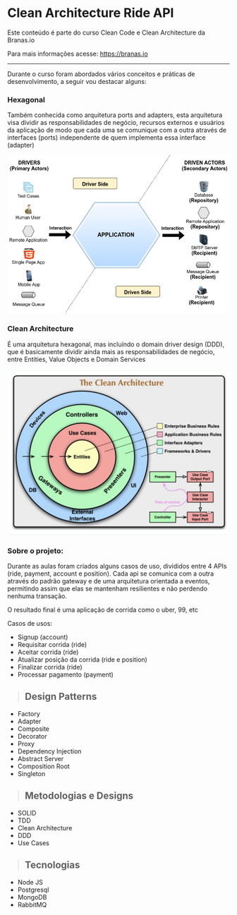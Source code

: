 # **Clean Architecture Ride API**

Este conteúdo é parte do curso Clean Code e Clean Architecture da Branas.io

Para mais informações acesse: https://branas.io

---
Durante o curso foram abordados vários conceitos e práticas de desenvolvimento, a seguir vou destacar alguns:

### Hexagonal
Também conhecida como arquitetura ports and adapters, esta arquitetura visa
dividir as responsabilidades de negócio, recursos externos e usuários da aplicação de modo que cada uma se comunique
com a outra através de interfaces (ports) independente de quem implementa essa interface (adapter)

<img width="600" src ="./resources/portsandadapters.png"/>

### Clean Architecture
É uma arquitetura hexagonal, mas incluíndo o domain driver design (DDD), que é basicamente dividir ainda mais as responsabilidades
de negócio, entre Entities, Value Objects e Domain Services

<img width="600" src ="./resources/clean_architecture.png"/>

### Sobre o projeto:
Durante as aulas foram criados alguns casos de uso, divididos entre 4 APIs (ride, payment, account e position). Cada api 
se comunica com a outra através do padrão gateway e de uma arquitetura orientada a eventos, permitindo assim que elas 
se mantenham resilientes e não perdendo nenhuma transação.

O resultado final é uma aplicação de corrida como o uber, 99, etc
 
Casos de usos:
- Signup (account)
- Requisitar corrida (ride)
- Aceitar corrida (ride)
- Atualizar posição da corrida (ride e position)
- Finalizar corrida (ride)
- Processar pagamento (payment)

> ## Design Patterns

- Factory
- Adapter
- Composite
- Decorator
- Proxy
- Dependency Injection
- Abstract Server
- Composition Root
- Singleton

> ## Metodologias e Designs
- SOLID
- TDD
- Clean Architecture
- DDD
- Use Cases

> ## Tecnologias
- Node JS
- Postgresql
- MongoDB
- RabbitMQ
